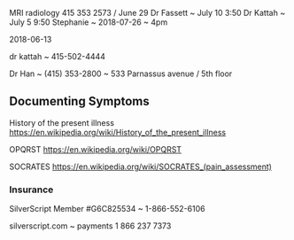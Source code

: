 





MRI radiology 415 353 2573 / June 29
Dr Fassett ~ July 10 3:50
Dr Kattah ~ July 5 9:50
Stephanie ~ 2018-07-26 ~ 4pm


2018-06-13

dr kattah ~ 415-502-4444

Dr Han ~ (415) 353-2800 ~ 533 Parnassus avenue / 5th floor
## Documenting Symptoms

History of the present illness
https://en.wikipedia.org/wiki/History_of_the_present_illness

OPQRST
https://en.wikipedia.org/wiki/OPQRST

SOCRATES
https://en.wikipedia.org/wiki/SOCRATES_(pain_assessment)


### Insurance

SilverScript Member #G6C825534 ~ 1-866-552-6106

silverscript.com ~ payments 1 866 237 7373

